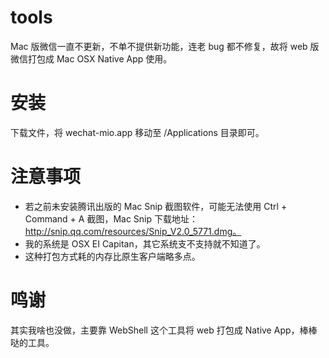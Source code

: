 # tools
Mac 版微信一直不更新，不单不提供新功能，连老 bug 都不修复，故将 web 版微信打包成 Mac OSX Native App 使用。

# 安装
下载文件，将 wechat-mio.app 移动至 /Applications 目录即可。

# 注意事项
* 若之前未安装腾讯出版的 Mac Snip 截图软件，可能无法使用 Ctrl + Command + A 截图，Mac Snip 下载地址：http://snip.qq.com/resources/Snip_V2.0_5771.dmg。
* 我的系统是 OSX EI Capitan，其它系统支不支持就不知道了。
* 这种打包方式耗的内存比原生客户端略多点。

# 鸣谢
其实我啥也没做，主要靠 WebShell 这个工具将 web 打包成 Native App，棒棒哒的工具。

